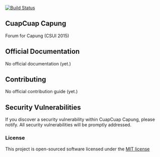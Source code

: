 [![Build Status](https://travis-ci.org/CAPUNG2015/CuapCuap.svg)](https://travis-ci.org/CAPUNG2015/CuapCuap)

## CuapCuap Capung

Forum for Capung (CSUI 2015)

## Official Documentation

No official documentation (yet.)

## Contributing

No official contribution guide (yet.)

## Security Vulnerabilities

If you discover a security vulnerability within CuapCuap Capung, please notify. All security vulnerabilities will be promptly addressed.

### License

This project is open-sourced software licensed under the [MIT license](http://opensource.org/licenses/MIT)
